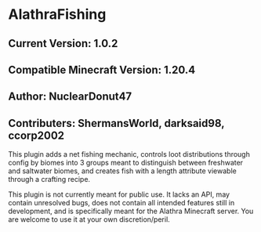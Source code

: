 # AlathraFishing

## Current Version: 1.0.2
## Compatible Minecraft Version: 1.20.4
## Author: NuclearDonut47
## Contributers: ShermansWorld, darksaid98, ccorp2002

This plugin adds a net fishing mechanic, controls loot distributions through config by biomes into 3 groups meant to distinguish between freshwater and saltwater biomes, and creates fish with a length attribute viewable through a crafting recipe.

This plugin is not currently meant for public use. It lacks an API, may contain unresolved bugs, does not contain all intended features still in development, and is specifically meant for the Alathra Minecraft server. You are welcome to use it at your own discretion/peril.
